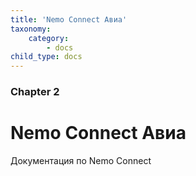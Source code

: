 ```yaml
---
title: 'Nemo Connect Авиа'
taxonomy:
    category:
        - docs
child_type: docs
---
```


### Chapter 2

# Nemo Connect Авиа

Документация по Nemo Connect

